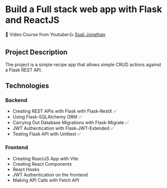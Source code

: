 # Build a Full stack web app with Flask and ReactJS

🎥 Video Course from Youtuber👍 [Ssali Jonathan](https://www.youtube.com/playlist?list=PLEt8Tae2spYkfEYQnKxQ4vrOULAnMI1iF)

## Project Description

The project is a simple recipe app that allows simple CRUD actions against a Flask REST API.

## Technologies

### Backend

- Creating REST APIs with Flask with Flask-RestX ✅
- Using Flask-SQLAlchemy ORM ✅
- Carrying Out Database Migrations with Flask-Migrate ✅
- JWT Authentication with Flask-JWT-Extended ✅
- Testing Flask API with Unittest ✅

### Frontend

- Creating ReactJS App with Vite
- Creating React Components
- React Hooks
- JWT Authentication on the frontend
- Making API Calls with Fetch API
